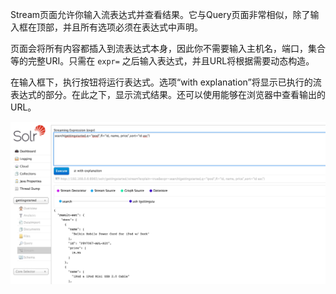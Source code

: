 Stream页面允许你输入流表达式并查看结果。它与Query页面非常相似，除了输入框在顶部，并且所有选项必须在表达式中声明。

页面会将所有内容都插入到流表达式本身，因此你不需要输入主机名，端口，集合等的完整URI。只需在 `expr=` 之后输入表达式，并且URL将根据需要动态构造。

在输入框下，执行按钮将运行表达式。选项“with explanation”将显示已执行的流表达式的部分。在此之下，显示流式结果。还可以使用能够在浏览器中查看输出的URL。

![](/assets/StreamScreen.png)